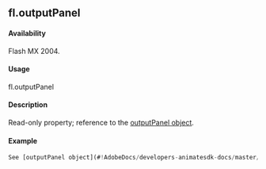 ## fl.outputPanel

#### Availability

Flash MX 2004.

#### Usage

fl.outputPanel

#### Description

Read-only property; reference to the [outputPanel object](#!AdobeDocs/developers-animatesdk-docs/master/outputPanel_object/outputPanel_summary.md).

#### Example

```javascript
See [outputPanel object](#!AdobeDocs/developers-animatesdk-docs/master/outputPanel_object/outputPanel_summary.md).

```